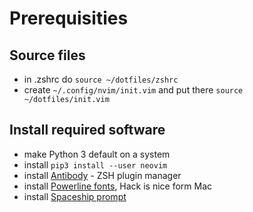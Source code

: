 # Prerequisities

## Source files
 - in .zshrc do `source ~/dotfiles/zshrc`
 - create `~/.config/nvim/init.vim` and put there `source ~/dotfiles/init.vim`

## Install required software
 - make Python 3 default on a system
 - install `pip3 install --user neovim`
 - install [Antibody](https://getantibody.github.io/install/) - ZSH plugin manager
 - install [Powerline fonts](https://github.com/powerline/fonts), Hack is nice form Mac
 - install [Spaceship prompt](https://github.com/denysdovhan/spaceship-prompt) 
